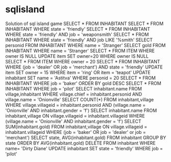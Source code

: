 # sqlisland
Solution of sql island game
SELECT * FROM INHABITANT
SELECT * FROM INHABITANT WHERE state = 'friendly'
SELECT * FROM INHABITANT WHERE state = 'friendly' AND job = 'weaponsmith'
SELECT * FROM INHABITANT WHERE state = 'friendly' AND job LIKE '%smith'
SELECT personid FROM INHABITANT WHERE name = 'Stranger'
SELECT gold FROM INHABITANT WHERE name = 'Stranger'
SELECT * FROM ITEM WHERE owner IS NULL
UPDATE item SET owner=20 WHERE owner IS NULL
SELECT * FROM ITEM WHERE owner = 20
SELECT * FROM INHABITANT WHERE (job = 'dealer' OR job = 'merchant') AND state = 'friendly'
UPDATE item SET owner = 15 WHERE item = 'ring' OR item = 'teapot'
UPDATE inhabitant SET name = 'Astitva' WHERE personid = 20
SELECT * FROM INHABITANT WHERE job = 'baker' ORDER BY gold DESC
SELECT * FROM INHABITANT WHERE job = 'pilot'
SELECT inhabitant.name FROM village,inhabitant WHERE village.chief = inhabitant.personid AND village.name = 'Onionville'
SELECT COUNT(*) FROM inhabitant,village WHERE village.villageid = inhabitant.personid AND (village.name = 'Onionville' AND inhabitant.gender = 'f')
SELECT inhabitant.name FROM inhabitant,village ON village.villageid = inhabitant.villageid WHERE (village.name = 'Onionville' AND inhabitant.gender = 'f')
SELECT SUM(inhabitant.gold) FROM inhabitant,village ON village.villageid = inhabitant.villageid WHERE (job = 'baker' OR job = 'dealer' or job = 'merchant')
SELECT state, AVG(inhabitant.gold) FROM inhabitant GROUP BY state ORDER BY AVG(inhabitant.gold)
DELETE FROM inhabitant WHERE name= 'Dirty Diane'
UPDATE inhabitant SET state = 'friendly' WHERE job = 'pilot'

